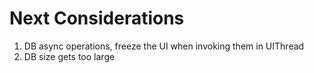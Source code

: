 # Next Considerations

1. DB async operations, freeze the UI when invoking them in UIThread
2. DB size gets too large
